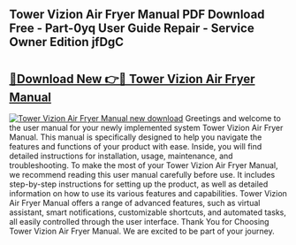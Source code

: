 ## Tower Vizion Air Fryer Manual PDF Download Free - Part-0yq User Guide Repair - Service Owner Edition jfDgC

# <h2><a href="http://cf21866.oget.top/?id=Tower+Vizion+Air+Fryer+Manual">🔗Download New 👉🔴 Tower Vizion Air Fryer Manual</a></h2>

[![Tower Vizion Air Fryer Manual new download](https://i.imgur.com/5g1atiW.png)](http://cf21866.oget.top/?id=Tower+Vizion+Air+Fryer+Manual)
Greetings and welcome to the user manual for your newly implemented system Tower Vizion Air Fryer Manual. This manual is specifically designed to help you navigate the features and functions of your product with ease. Inside, you will find detailed instructions for installation, usage, maintenance, and troubleshooting. To make the most of your Tower Vizion Air Fryer Manual, we recommend reading this user manual carefully before use. It includes step-by-step instructions for setting up the product, as well as detailed information on how to use its various features and capabilities. Tower Vizion Air Fryer Manual offers a range of advanced features, such as virtual assistant, smart notifications, customizable shortcuts, and automated tasks, all easily controlled through the user interface. Thank You for Choosing Tower Vizion Air Fryer Manual. We are excited to be part of your journey.
